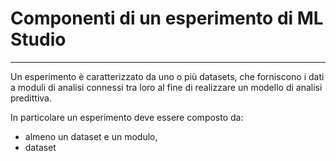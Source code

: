 # Componenti di un esperimento di ML Studio

---

Un esperimento è caratterizzato da uno o più datasets, che forniscono i dati a moduli di analisi connessi tra loro al fine di realizzare un modello di analisi predittiva.

In particolare un esperimento deve essere composto da:

* almeno un dataset e un modulo,
* dataset 



